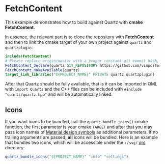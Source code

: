 # FetchContent

This example demonstrates how to build against Quartz with **cmake FetchContent**.

In essence, the relevant part is to clone the repository with **FetchContent** and then to link the cmake target of your own project against `quartz` and `quartzplugin`:

```cmake
include(FetchContent)
# Please replace origin/master with a proper constant git commit hash, to avoid breaking changes hitting you immediately
FetchContent_Declare(quartz GIT_REPOSITORY https://github.com/vimpostor/quartz.git GIT_TAG origin/master)
FetchContent_MakeAvailable(quartz)
target_link_libraries("${PROJECT_NAME}" PRIVATE quartz quartzplugin)
```

After that Quartz should be fully available, that is it can be imported in QML with `import Quartz` and the C++ files can be included with `#include "quartz/quartz.hpp"` and will be automatically linked.

## Icons

If you want icons to be bundled, call the `quartz_bundle_icons()` cmake function, the first parameter is your cmake `TARGET` and after that you may pass icon names of [Material design symbols](https://fonts.google.com/icons) as additional parameters. If no trailing arguments are passed, **all** icons will be bundled. Here is an example that bundles two icons, which will be accessible under the `:/svg/` [qrc](https://doc.qt.io/qt-6/resources.html) directory:

```cmake
quartz_bundle_icons("${PROJECT_NAME}" "info" "settings")
```
